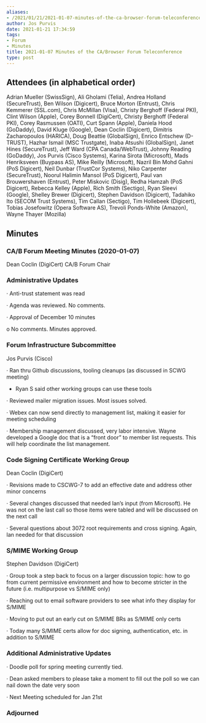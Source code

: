 ```yaml
---
aliases:
- /2021/01/21/2021-01-07-minutes-of-the-ca-browser-forum-teleconference/
author: Jos Purvis
date: 2021-01-21 17:34:59
tags:
- Forum
- Minutes
title: 2021-01-07 Minutes of the CA/Browser Forum Teleconference
type: post
---
```


## Attendees (in alphabetical order)

Adrian Mueller (SwissSign), Ali Gholami (Telia), Andrea Holland (SecureTrust), Ben Wilson (Digicert), Bruce Morton (Entrust), Chris Kemmerer (SSL.com), Chris McMillan (Visa), Christy Berghoff (Federal PKI), Clint Wilson (Apple), Corey Bonnell (DigiCert), Christy Berghoff (Federal PKI), Corey Rasmussen (OATI), Curt Spann (Apple), Daniela Hood (GoDaddy), David Kluge (Google), Dean Coclin (Digicert), Dimitris Zacharopoulos (HARICA), Doug Beattie (GlobalSign), Enrico Entschew (D-TRUST), Hazhar Ismail (MSC Trustgate), Inaba Atsushi (GlobalSign), Janet Hines (SecureTrust), Jeff Ward (CPA Canada/WebTrust), Johnny Reading (GoDaddy), Jos Purvis (Cisco Systems), Karina Sirota (Microsoft), Mads Henriksveen (Buypass AS), Mike Reilly (Microsoft), Nazril Bin Mohd Gahni (PoS Digicert), Neil Dunbar (TrustCor Systems), Niko Carpenter (SecureTrust), Noorul Halimin Mansol (PoS Digicert), Paul van Brouwershaven (Entrust), Peter Miskovic (Disig), Redha Hamzah (PoS Digicert), Rebecca Kelley (Apple), Rich Smith (Sectigo), Ryan Sleevi (Google), Shelley Brewer (Digicert), Stephen Davidson (Digicert), Tadahiko Ito (SECOM Trust Systems), Tim Callan (Sectigo), Tim Hollebeek (Digicert), Tobias Josefowitz (Opera Software AS), Trevoli Ponds-White (Amazon), Wayne Thayer (Mozilla)

## Minutes

### CA/B Forum Meeting Minutes (2020-01-07)

Dean Coclin (DigiCert) CA/B Forum Chair

### Administrative Updates

· Anti-trust statement was read

· Agenda was reviewed. No comments.

· Approval of December 10 minutes

o No comments. Minutes approved.

### Forum Infrastructure Subcommittee

Jos Purvis (Cisco)

· Ran thru Github discussions, tooling cleanups (as discussed in SCWG meeting)

- Ryan S said other working groups can use these tools

· Reviewed mailer migration issues. Most issues solved.

· Webex can now send directly to management list, making it easier for meeting scheduling

· Membership management discussed, very labor intensive. Wayne developed a Google doc that is a “front door” to member list requests. This will help coordinate the list management.

### Code Signing Certificate Working Group

Dean Coclin (DigiCert)

· Revisions made to CSCWG-7 to add an effective date and address other minor concerns

· Several changes discussed that needed Ian’s input (from Microsoft). He was not on the last call so those items were tabled and will be discussed on the next call

· Several questions about 3072 root requirements and cross signing. Again, Ian needed for that discussion

### S/MIME Working Group

Stephen Davidson (DigiCert)

· Group took a step back to focus on a larger discussion topic: how to go from current permissive environment and how to become stricter in the future (i.e. multipurpose vs S/MIME only)

· Reaching out to email software providers to see what info they display for S/MIME

· Moving to put out an early cut on S/MIME BRs as S/MIME only certs

· Today many S/MIME certs allow for doc signing, authentication, etc. in addition to S/MIME

### Additional Administrative Updates

· Doodle poll for spring meeting currently tied.

· Dean asked members to please take a moment to fill out the poll so we can nail down the date very soon

· Next Meeting scheduled for Jan 21st

### Adjourned